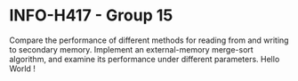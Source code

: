 # INFO-H417 - Group 15

Compare the performance of different methods for reading from and writing to secondary memory.
Implement an external-memory merge-sort algorithm, and examine its performance under different parameters.
Hello World !